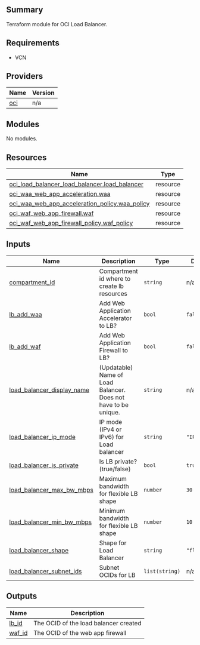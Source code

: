 ## Summary
Terraform module for OCI Load Balancer. 

## Requirements

* VCN

## Providers

| Name | Version |
|------|---------|
| <a name="provider_oci"></a> [oci](#provider\_oci) | n/a |

## Modules

No modules.

## Resources

| Name | Type |
|------|------|
| [oci_load_balancer_load_balancer.load_balancer](https://registry.terraform.io/providers/oracle/oci/latest/docs/resources/load_balancer_load_balancer) | resource |
| [oci_waa_web_app_acceleration.waa](https://registry.terraform.io/providers/oracle/oci/latest/docs/resources/waa_web_app_acceleration) | resource |
| [oci_waa_web_app_acceleration_policy.waa_policy](https://registry.terraform.io/providers/oracle/oci/latest/docs/resources/waa_web_app_acceleration_policy) | resource |
| [oci_waf_web_app_firewall.waf](https://registry.terraform.io/providers/oracle/oci/latest/docs/resources/waf_web_app_firewall) | resource |
| [oci_waf_web_app_firewall_policy.waf_policy](https://registry.terraform.io/providers/oracle/oci/latest/docs/resources/waf_web_app_firewall_policy) | resource |

## Inputs

| Name | Description | Type | Default | Required |
|------|-------------|------|---------|:--------:|
| <a name="input_compartment_id"></a> [compartment\_id](#input\_compartment\_id) | Compartment id where to create lb resources | `string` | n/a | yes |
| <a name="input_lb_add_waa"></a> [lb\_add\_waa](#input\_lb\_add\_waa) | Add Web Application Accelerator to LB? | `bool` | `false` | no |
| <a name="input_lb_add_waf"></a> [lb\_add\_waf](#input\_lb\_add\_waf) | Add Web Application Firewall to LB? | `bool` | `false` | no |
| <a name="input_load_balancer_display_name"></a> [load\_balancer\_display\_name](#input\_load\_balancer\_display\_name) | (Updatable) Name of Load Balancer. Does not have to be unique. | `string` | n/a | yes |
| <a name="input_load_balancer_ip_mode"></a> [load\_balancer\_ip\_mode](#input\_load\_balancer\_ip\_mode) | IP mode (IPv4 or IPv6) for Load balancer | `string` | `"IPV4"` | no |
| <a name="input_load_balancer_is_private"></a> [load\_balancer\_is\_private](#input\_load\_balancer\_is\_private) | Is LB private? (true/false) | `bool` | `true` | no |
| <a name="input_load_balancer_max_bw_mbps"></a> [load\_balancer\_max\_bw\_mbps](#input\_load\_balancer\_max\_bw\_mbps) | Maximum bandwidth for flexible LB shape | `number` | `30` | no |
| <a name="input_load_balancer_min_bw_mbps"></a> [load\_balancer\_min\_bw\_mbps](#input\_load\_balancer\_min\_bw\_mbps) | Minimum bandwidth for flexible LB shape | `number` | `10` | no |
| <a name="input_load_balancer_shape"></a> [load\_balancer\_shape](#input\_load\_balancer\_shape) | Shape for Load Balancer | `string` | `"flexible"` | no |
| <a name="input_load_balancer_subnet_ids"></a> [load\_balancer\_subnet\_ids](#input\_load\_balancer\_subnet\_ids) | Subnet OCIDs for LB | `list(string)` | n/a | yes |

## Outputs

| Name | Description |
|------|-------------|
| <a name="output_lb_id"></a> [lb\_id](#output\_lb\_id) | The OCID of the load balancer created |
| <a name="output_waf_id"></a> [waf\_id](#output\_waf\_id) | The OCID of the web app firewall |
